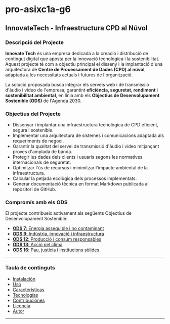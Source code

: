 # pro-asixc1a-g6

## InnovateTech - Infraestructura CPD al Núvol

### Descripció del Projecte

**Innovate Tech** és una empresa dedicada a la creació i distribució de contingut digital que aposta per la innovació tecnològica i la sostenibilitat. Aquest projecte té com a objectiu principal el disseny i la implantació d'una arquitectura de **Centre de Processament de Dades (CPD) al núvol**, adaptada a les necessitats actuals i futures de l'organització.

La solució proposada busca integrar els serveis web i de transmissió d'àudio i vídeo de l'empresa, garantint **eficiència, seguretat, rendiment i sostenibilitat ambiental**, en línia amb els **Objectius de Desenvolupament Sostenible (ODS)** de l'Agenda 2030.

### Objectius del Projecte

- Dissenyar i implantar una infraestructura tecnològica de CPD eficient, segura i sostenible.
- Implementar una arquitectura de sistemes i comunicacions adaptada als requeriments de negoci.
- Garantir la qualitat del servei de transmissió d'àudio i vídeo mitjançant proves d'amplada de banda.
- Protegir les dades dels clients i usuaris segons les normatives internacionals de seguretat.
- Optimitzar l'ús de recursos i minimitzar l'impacte ambiental de la infraestructura.
- Calcular la petjada ecològica dels processos implementats.
- Generar documentació tècnica en format Markdown publicada al repositori de GitHub.

### Compromís amb els ODS

El projecte contribueix activament als següents Objectius de Desenvolupament Sostenible:

- [**ODS 7**: Energia assequible i no contaminant](https://www.un.org/sustainabledevelopment/energy/)
- [**ODS 9**: Indústria, innovació i infraestructura](https://www.un.org/sustainabledevelopment/infrastructure-industrialization/)
- [**ODS 12**: Producció i consum responsables](https://www.un.org/sustainabledevelopment/sustainable-consumption-production/)
- [**ODS 13**: Acció pel clima](https://www.un.org/sustainabledevelopment/climate-change/)
- [**ODS 16**: Pau, justícia i institucions sòlides](https://www.un.org/sustainabledevelopment/peace-justice/)

---

### Taula de continguts

- [Instalación](#instalación)
- [Uso](#uso)
- [Características](#características)
- [Tecnologías](#tecnologías)
- [Contribuciones](#contribuciones)
- [Licencia](#licencia)
- [Autor](#autor)

---
